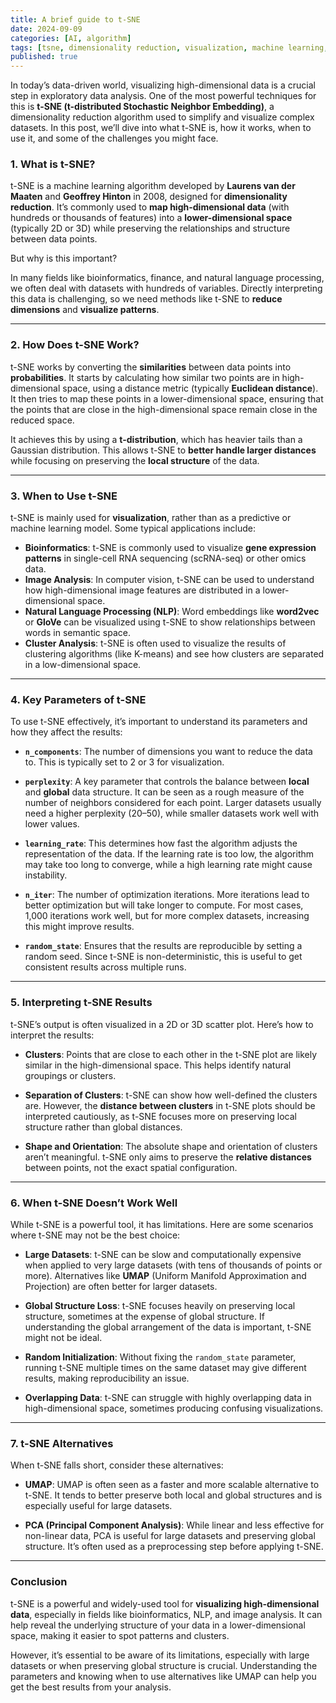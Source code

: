 ```yaml
---
title: A brief guide to t-SNE
date: 2024-09-09
categories: [AI, algorithm]
tags: [tsne, dimensionality reduction, visualization, machine learning, data science]  # TAG names should always be lowercase
published: true
---
```


In today’s data-driven world, visualizing high-dimensional data is a crucial step in exploratory data analysis. One of the most powerful techniques for this is **t-SNE (t-distributed Stochastic Neighbor Embedding)**, a dimensionality reduction algorithm used to simplify and visualize complex datasets. In this post, we’ll dive into what t-SNE is, how it works, when to use it, and some of the challenges you might face.

### **1. What is t-SNE?**
t-SNE is a machine learning algorithm developed by **Laurens van der Maaten** and **Geoffrey Hinton** in 2008, designed for **dimensionality reduction**. It’s commonly used to **map high-dimensional data** (with hundreds or thousands of features) into a **lower-dimensional space** (typically 2D or 3D) while preserving the relationships and structure between data points.

But why is this important?

In many fields like bioinformatics, finance, and natural language processing, we often deal with datasets with hundreds of variables. Directly interpreting this data is challenging, so we need methods like t-SNE to **reduce dimensions** and **visualize patterns**.

---

### **2. How Does t-SNE Work?**
t-SNE works by converting the **similarities** between data points into **probabilities**. It starts by calculating how similar two points are in high-dimensional space, using a distance metric (typically **Euclidean distance**). It then tries to map these points in a lower-dimensional space, ensuring that the points that are close in the high-dimensional space remain close in the reduced space.

It achieves this by using a **t-distribution**, which has heavier tails than a Gaussian distribution. This allows t-SNE to **better handle larger distances** while focusing on preserving the **local structure** of the data.

---

### **3. When to Use t-SNE**
t-SNE is mainly used for **visualization**, rather than as a predictive or machine learning model. Some typical applications include:

- **Bioinformatics**: t-SNE is commonly used to visualize **gene expression patterns** in single-cell RNA sequencing (scRNA-seq) or other omics data.
- **Image Analysis**: In computer vision, t-SNE can be used to understand how high-dimensional image features are distributed in a lower-dimensional space.
- **Natural Language Processing (NLP)**: Word embeddings like **word2vec** or **GloVe** can be visualized using t-SNE to show relationships between words in semantic space.
- **Cluster Analysis**: t-SNE is often used to visualize the results of clustering algorithms (like K-means) and see how clusters are separated in a low-dimensional space.

---

### **4. Key Parameters of t-SNE**

To use t-SNE effectively, it’s important to understand its parameters and how they affect the results:

- **`n_components`**: The number of dimensions you want to reduce the data to. This is typically set to 2 or 3 for visualization.
  
- **`perplexity`**: A key parameter that controls the balance between **local** and **global** data structure. It can be seen as a rough measure of the number of neighbors considered for each point. Larger datasets usually need a higher perplexity (20–50), while smaller datasets work well with lower values.

- **`learning_rate`**: This determines how fast the algorithm adjusts the representation of the data. If the learning rate is too low, the algorithm may take too long to converge, while a high learning rate might cause instability.

- **`n_iter`**: The number of optimization iterations. More iterations lead to better optimization but will take longer to compute. For most cases, 1,000 iterations work well, but for more complex datasets, increasing this might improve results.

- **`random_state`**: Ensures that the results are reproducible by setting a random seed. Since t-SNE is non-deterministic, this is useful to get consistent results across multiple runs.

---

### **5. Interpreting t-SNE Results**

t-SNE’s output is often visualized in a 2D or 3D scatter plot. Here’s how to interpret the results:

- **Clusters**: Points that are close to each other in the t-SNE plot are likely similar in the high-dimensional space. This helps identify natural groupings or clusters.
  
- **Separation of Clusters**: t-SNE can show how well-defined the clusters are. However, the **distance between clusters** in t-SNE plots should be interpreted cautiously, as t-SNE focuses more on preserving local structure rather than global distances.

- **Shape and Orientation**: The absolute shape and orientation of clusters aren’t meaningful. t-SNE only aims to preserve the **relative distances** between points, not the exact spatial configuration.

---

### **6. When t-SNE Doesn’t Work Well**

While t-SNE is a powerful tool, it has limitations. Here are some scenarios where t-SNE may not be the best choice:

- **Large Datasets**: t-SNE can be slow and computationally expensive when applied to very large datasets (with tens of thousands of points or more). Alternatives like **UMAP** (Uniform Manifold Approximation and Projection) are often better for larger datasets.
  
- **Global Structure Loss**: t-SNE focuses heavily on preserving local structure, sometimes at the expense of global structure. If understanding the global arrangement of the data is important, t-SNE might not be ideal.

- **Random Initialization**: Without fixing the `random_state` parameter, running t-SNE multiple times on the same dataset may give different results, making reproducibility an issue.

- **Overlapping Data**: t-SNE can struggle with highly overlapping data in high-dimensional space, sometimes producing confusing visualizations.

---

### **7. t-SNE Alternatives**

When t-SNE falls short, consider these alternatives:

- **UMAP**: UMAP is often seen as a faster and more scalable alternative to t-SNE. It tends to better preserve both local and global structures and is especially useful for large datasets.
  
- **PCA (Principal Component Analysis)**: While linear and less effective for non-linear data, PCA is useful for large datasets and preserving global structure. It’s often used as a preprocessing step before applying t-SNE.

---

### **Conclusion**

t-SNE is a powerful and widely-used tool for **visualizing high-dimensional data**, especially in fields like bioinformatics, NLP, and image analysis. It can help reveal the underlying structure of your data in a lower-dimensional space, making it easier to spot patterns and clusters.

However, it’s essential to be aware of its limitations, especially with large datasets or when preserving global structure is crucial. Understanding the parameters and knowing when to use alternatives like UMAP can help you get the best results from your analysis.
